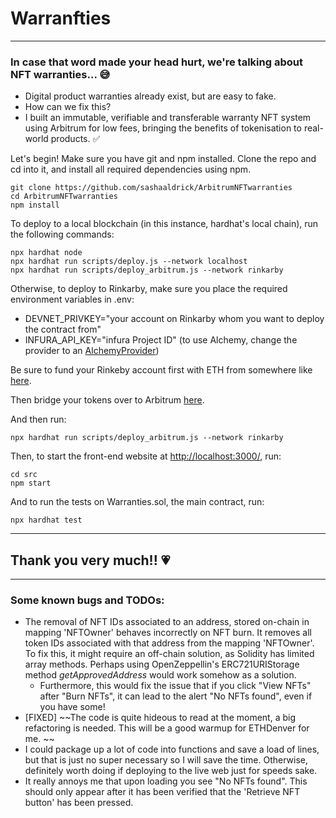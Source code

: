 # Warranfties 
------------------------------------------------------
### In case that word made your head hurt, we're talking about NFT warranties... 😅

* Digital product warranties already exist, but are easy to fake.
* How can we fix this?
* I built an immutable, verifiable and transferable warranty NFT system using Arbitrum for low fees, bringing the benefits of tokenisation to real-world products. ✅

Let's begin! Make sure you have git and npm installed. Clone the repo and cd into it, and install all required dependencies using npm.

```
git clone https://github.com/sashaaldrick/ArbitrumNFTwarranties
cd ArbitrumNFTwarranties
npm install
```

To deploy to a local blockchain (in this instance, hardhat's local chain), run the following commands:

```
npx hardhat node
npx hardhat run scripts/deploy.js --network localhost
npx hardhat run scripts/deploy_arbitrum.js --network rinkarby
```
Otherwise, to deploy to Rinkarby, make sure you place the required environment variables in .env:

* DEVNET_PRIVKEY="your account on Rinkarby whom you want to deploy the contract from"
* INFURA_API_KEY="infura Project ID" (to use Alchemy, change the provider to an [AlchemyProvider](https://docs.ethers.io/v5/api/providers/api-providers/#AlchemyProvider))

Be sure to fund your Rinkeby account first with ETH from somewhere like [here](https://faucets.chain.link/rinkeby).

Then bridge your tokens over to Arbitrum [here](https://bridge.arbitrum.io/).

And then run:

``` 
npx hardhat run scripts/deploy_arbitrum.js --network rinkarby
```

Then, to start the front-end website at [http://localhost:3000/](http://localhost:3000/), run:

```
cd src
npm start
```

And to run the tests on Warranties.sol, the main contract, run:

```
npx hardhat test
```

----------------------------------------------

## Thank you very much!! 💗

----------------------------------------------

### Some known bugs and TODOs:

* The removal of NFT IDs associated to an address, stored on-chain in mapping 'NFTOwner' behaves incorrectly on NFT burn. It removes all token IDs associated with that address from the mapping 'NFTOwner'. To fix this, it might require an off-chain solution, as Solidity has limited array methods. Perhaps using OpenZeppellin's ERC721URIStorage method _getApprovedAddress_ would work somehow as a solution.
	*  Furthermore, this would fix the issue that if you click "View NFTs" after "Burn NFTs", it can lead to the alert "No NFTs found", even if you have some!
* [FIXED]  ~~The code is quite hideous to read at the moment, a big refactoring is needed. This will be a good warmup for ETHDenver for me. ~~
* I could package up a lot of code into functions and save a load of lines, but that is just no super necessary so I will save the time. Otherwise, definitely worth doing if deploying to the live web just for speeds sake.
* It really annoys me that upon loading you see "No NFTs found". This should only appear after it has been verified that the 'Retrieve NFT button' has been pressed.

